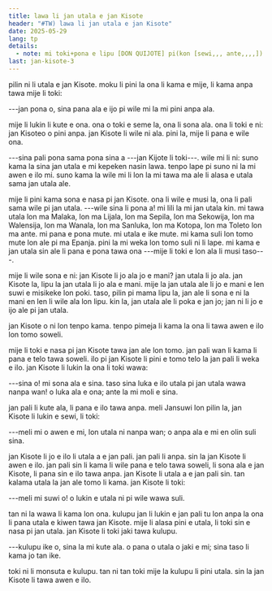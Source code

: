 ```yaml
---
title: lawa li jan utala e jan Kisote
header: "#TW) lawa li jan utala e jan Kisote"
date: 2025-05-29
lang: tp
details:
  - note: mi toki+pona e lipu [DON QUIJOTE] pi(kon [sewi,,, ante,,,,]) tan toki [en pan,,, jo,,]
last: jan-kisote-3
---
```


pilin ni li utala e jan Kisote. moku li pini la ona li kama e mije, li kama anpa tawa mije li toki:

---jan pona o, sina pana ala e ijo pi wile mi la mi pini anpa ala.

mije li lukin li kute e ona. ona o toki e seme la, ona li sona ala. ona li toki e ni: jan Kisoteo o pini anpa. jan Kisote li wile ni ala. pini la, mije li pana e wile ona.

---sina pali pona sama pona sina a ---jan Kijote li toki---. wile mi li ni: suno kama la sina jan utala e mi kepeken nasin lawa. tenpo lape pi suno ni la mi awen e ilo mi. suno kama la wile mi li lon la mi tawa ma ale li alasa e utala sama jan utala ale.

mije li pini kama sona e nasa pi jan Kisote. ona li wile e musi la, ona li pali sama wile pi jan utala. ---wile sina li pona a! mi lili la mi jan utala kin. mi tawa utala lon ma Malaka, lon ma Lijala, lon ma Sepila, lon ma Sekowija, lon ma Walensija, lon ma Wanala, lon ma Sanluka, lon ma Kotopa, lon ma Toleto lon ma ante. mi pana e pona mute. mi utala e ike mute. mi kama suli lon tomo mute lon ale pi ma Epanja. pini la mi weka lon tomo suli ni li lape. mi kama e jan utala sin ale li pana e pona tawa ona ---mije li toki e lon ala li musi taso---.

mije li wile sona e ni: jan Kisote li jo ala jo e mani? jan utala li jo ala. jan Kisote la, lipu la jan utala li jo ala e mani. mije la jan utala ale li jo e mani e len suwi e misikeke lon poki. taso, pilin pi mama lipu la, jan ale li sona e ni la mani en len li wile ala lon lipu. kin la, jan utala ale li poka e jan jo; jan ni li jo e ijo ale pi jan utala.

jan Kisote o ni lon tenpo kama. tenpo pimeja li kama la ona li tawa awen e ilo lon tomo soweli.

mije li toki e nasa pi jan Kisote tawa jan ale lon tomo. jan pali wan li kama li pana e telo tawa soweli. ilo pi jan Kisote li pini e tomo telo la jan pali li weka e ilo. jan Kisote li lukin la ona li toki wawa:

---sina o! mi sona ala e sina. taso sina luka e ilo utala pi jan utala wawa nanpa wan! o luka ala e ona; ante la mi moli e sina.

jan pali li kute ala, li pana e ilo tawa anpa. meli Jansuwi lon pilin la, jan Kisote li lukin e sewi, li toki:

---meli mi o awen e mi, lon utala ni nanpa wan; o anpa ala e mi en olin suli sina.

jan Kisote li jo e ilo li utala a e jan pali. jan pali li anpa. sin la jan Kisote li awen e ilo. jan pali sin li kama li wile pana e telo tawa soweli, li sona ala e jan Kisote, li pana sin e ilo tawa anpa. jan Kisote li utala a e jan pali sin. tan kalama utala la jan ale tomo li kama. jan Kisote li toki:

---meli mi suwi o! o lukin e utala ni pi wile wawa suli.

tan ni la wawa li kama lon ona. kulupu jan li lukin e jan pali tu lon anpa la ona li pana utala e kiwen tawa jan Kisote. mije li alasa pini e utala, li toki sin e nasa pi jan utala. jan Kisote li toki jaki tawa kulupu.

---kulupu ike o, sina la mi kute ala. o pana o utala o jaki e mi; sina taso li kama jo tan ike.

toki ni li monsuta e kulupu. tan ni tan toki mije la kulupu li pini utala. sin la jan Kisote li tawa awen e ilo.
